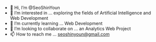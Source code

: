 - 👋 Hi, I’m @SeoShinYoun
- 👀 I’m interested in ... exploring the fields of Artificial Intelligence and Web Development
- 🌱 I’m currently learning ... Web Development
- 💞️ I’m looking to collaborate on ... an Analytics Web Project
- 📫 How to reach me ... seoshinyoun@gmail.com

<!---
SeoShinYoun/SeoShinYoun is a ✨ special ✨ repository because its `README.md` (this file) appears on your GitHub profile.
You can click the Preview link to take a look at your changes.
--->
